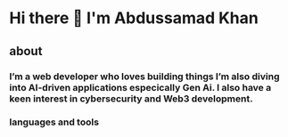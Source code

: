 # Hi there 👋 I'm Abdussamad Khan

## about
### I’m a web developer who loves building things I’m also diving into AI-driven applications especically Gen Ai. I also  have a keen interest in cybersecurity and Web3 development.

### languages and tools 


<!--
**Abdussamad-Khan-dev/Abdussamad-khan-dev** is a ✨ _special_ ✨ repository because its `README.md` (this file) appears on your GitHub profile.

Here are some ideas to get you started:

- 🔭 I’m currently working on ...
- 🌱 I’m currently learning ...
- 👯 I’m looking to collaborate on ...
- 🤔 I’m looking for help with ...
- 💬 Ask me about ...
- 📫 How to reach me: ...
- 😄 Pronouns: ...
- ⚡ Fun fact: ...
-->

